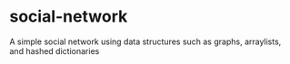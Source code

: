 # social-network
A simple social network using data structures such as graphs, arraylists, and hashed dictionaries

